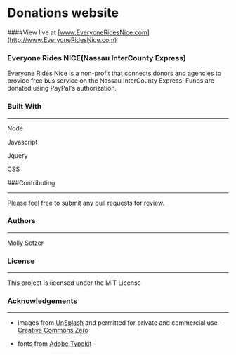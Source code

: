 
# Donations website 



####View live at  [www.EveryoneRidesNice.com](http://www.EveryoneRidesNice.com)


### **Everyone Rides NICE(Nassau InterCounty Express)**


Everyone Rides Nice is a non-profit that connects donors and agencies to provide free bus service on the Nassau InterCounty Express. Funds are donated using PayPal's authorization. 





### Built With
__________________________________________________________________________________________________

Node

Javascript

Jquery

CSS



###Contributing
___________________________________________________________________________________________________

Please feel free to submit any pull requests for review.



### Authors
___________________________________________________________________________________________________

Molly Setzer 



### License
___________________________________________________________________________________________________

This project is licensed under the MIT License 



### Acknowledgements
___________________________________________________________________________________________________

- images from [UnSplash](https://www.unsplash.com) and permitted for private and commercial use - [Creative Commons Zero](https://unsplash.com/license)

- fonts from [Adobe Typekit](https://typekit.com)
